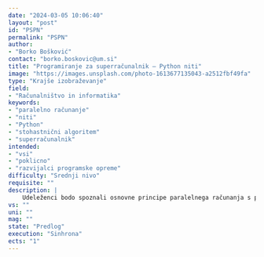 ```yaml
---
date: "2024-03-05 10:06:40"
layout: "post"
id: "PSPN"
permalink: "PSPN"
author:
- "Borko Bošković"
contact: "borko.boskovic@um.si"
title: "Programiranje za superračunalnik – Python niti"
image: "https://images.unsplash.com/photo-1613677135043-a2512fbf49fa"
type: "Krajše izobraževanje"
field:
- "Računalništvo in informatika"
keywords:
- "paralelno računanje"
- "niti"
- "Python"
- "stohastnični algoritem"
- "superračunalnik"
intended:
- "vsi"
- "poklicno"
- "razvijalci programske opreme"
difficulty: "Srednji nivo"
requisite: ""
description: |
    Udeleženci bodo spoznali osnovne principe paralelnega računanja s pomočjo niti v programskem jeziku Python. Predstavljeni bodo osnovi vidiki sočasnosti, delovanje večjedrnih računalnikov, uporaba deljenega pomnilnika, kritičnih sekcij itd. Udeleženci bodo pri praktičnem delu reševali kombinatorični problem, ki uporablja več niti, s pomočjo stohastičnega algoritma.
vs: ""
uni: ""
mag: ""
state: "Predlog"
execution: "Sinhrona"
ects: "1"
---
```

